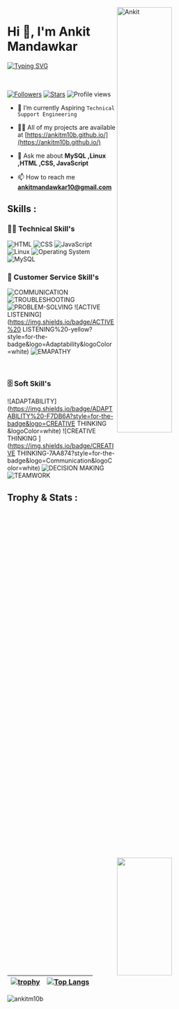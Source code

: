 <img width=50% align=right  title="Ankit"  src="https://capsule-render.vercel.app/api?type=waving&color=gradient&customColorList=6,11,20&height=150&section=header&text=🔰&fontSize=40&fontColor=fff&animation=twinkling&fontAlignY=32"/>
<h1>Hi 👋, I'm Ankit Mandawkar</h1>
<p>
<a href="https://git.io/typing-svg"><img src="https://readme-typing-svg.demolab.com?font=Fira+Code&size=24&duration=4000&pause=1000&color=F70000&background=FFFFFF00&width=700&height=51&lines=Technical+Support+Engineer" alt="Typing SVG" /></a>
</p>

<div>

 <img src="https://media4.giphy.com/media/qgQUggAC3Pfv687qPC/giphy.gif"  width = "50%" height= "270" align = "right"> 
 
</br> </br>
 [![Followers](https://img.shields.io/github/followers/ankitm10b)](#)
 [![Stars](https://img.shields.io/github/stars/ankitm10b?label=Profile%20Stars&logo=Profile%20stars&logoColor=b)](#) 
![Profile views](https://gpvc.arturio.dev/ankitm10b)
- 💎 I’m currently Aspiring `Technical Support Engineering`

- 👨‍💻 All of my projects are available at [https://ankitm10b.github.io/](https://ankitm10b.github.io/)

- 💬 Ask me about **MySQL ,Linux ,HTML ,CSS, JavaScript**

- 📫 How to reach me **ankitmandawkar10@gmail.com**

 ## Skills : 

 ### 👨‍💻 Technical Skill's

![HTML](https://img.shields.io/badge/html-%23E34F26.svg?style=for-the-badge&logo=html5&logoColor=white) ![CSS](https://img.shields.io/badge/css-%231572B6.svg?style=for-the-badge&logo=css3&logoColor=white) ![JavaScript](https://img.shields.io/badge/javascript-%23323330.svg?style=for-the-badge&logo=javascript&logoColor=%23F7DF1E)   ![Linux](https://img.shields.io/badge/-Linux-green?style=for-the-badge&logo=Linux5&logoColor=white) ![Operating System](https://img.shields.io/badge/-operating%20system%20-lightgrey?style=for-the-badge&logo=OperatingSystemDB5&logoColor=white) ![MySQL](https://img.shields.io/badge/mysql-%2300f.svg?style=for-the-badge&logo=mysql&logoColor=white)
</br>

### 🧰 Customer Service Skill's

![COMMUNICATION](https://img.shields.io/badge/COMMUNICATION%20-blue?style=for-the-badge&logo=technicalsupport&logoColor=white) ![TROUBLESHOOTING](https://img.shields.io/badge/TROUBLESHOOTING%20-green?style=for-the-badge&logo=EFFECTIVELISTENING&logoColor=white) ![PROBLEM-SOLVING](https://img.shields.io/badge/PROBLEM-SOLVING%20-grey?style=for-the-badge&logo=Troubleshoot&logoColor=white) ![ACTIVE LISTENING](https://img.shields.io/badge/ACTIVE%20 LISTENING%20-yellow?style=for-the-badge&logo=Adaptability&logoColor=white) ![EMAPATHY](https://img.shields.io/badge/EMAPATHY%20-F5C6EC?style=for-the-badge&logo=CriticalThinking&logoColor=white)

</br>

### 🗄️ Soft Skill's

![ADAPTABILITY](https://img.shields.io/badge/ADAPTABILITY%20-F7DB6A?style=for-the-badge&logo=CREATIVE THINKING &logoColor=white) ![CREATIVE THINKING ](https://img.shields.io/badge/CREATIVE THINKING-7AA874?style=for-the-badge&logo=Communication&logoColor=white) ![DECISION MAKING](https://img.shields.io/badge/DECISION%20MAKING%20-D864A9?style=for-the-badge&logo=Leadership&logoColor=white) ![TEAMWORK](https://img.shields.io/badge/TEAMWORK%20-9A208C?style=for-the-badge&logo=ProblemSolving&logoColor=white)
</br>


<!-- -------------------------------------------------------------   Trophy and Stats  ------------------------------------------------------------------------- -->

## Trophy & Stats :

| [![trophy](https://github-profile-trophy.vercel.app/?username=ankitm10b)](https://github.com/ryo-ma/github-profile-trophy) | [![Top Langs](https://github-readme-stats.vercel.app/api/top-langs/?username=ankitm10b&layout=compact)](https://github.com/ankitm10b/github-readme-stats) |
| :---: | :---: |


<p><img align="center" src="https://github-readme-streak-stats.herokuapp.com/?user=ankitm10b&" alt="ankitm10b" /></p>
